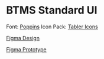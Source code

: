 # BTMS Standard UI

Font: [Poppins](https://fonts.google.com/specimen/Poppins?query=poppins)
Icon Pack: [Tabler Icons](https://tabler.io/icons)

[Figma Design](https://www.figma.com/design/seFlmdlPbDBgoFv7SYD6Lh/BTMS-UI-REFERENCE?node-id=0-1&node-type=CANVAS&t=gfGQhSqBa1b8oyP4-0)

[Figma Prototype](https://www.figma.com/proto/seFlmdlPbDBgoFv7SYD6Lh/BTMS-UI-REFERENCE?node-id=1-83&starting-point-node-id=1%3A83)